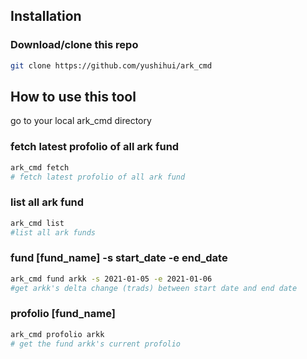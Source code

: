## Installation

### Download/clone this repo
```sh
git clone https://github.com/yushihui/ark_cmd
```

## How to use this tool
go to your local ark_cmd directory 

### fetch latest profolio of all ark fund
```sh
ark_cmd fetch
# fetch latest profolio of all ark fund
```

### list all ark fund
```sh
ark_cmd list
#list all ark funds
```

### fund [fund_name] -s start_date -e end_date
```sh
ark_cmd fund arkk -s 2021-01-05 -e 2021-01-06
#get arkk's delta change (trads) between start date and end date
```

### profolio [fund_name]
```sh
ark_cmd profolio arkk
# get the fund arkk's current profolio

